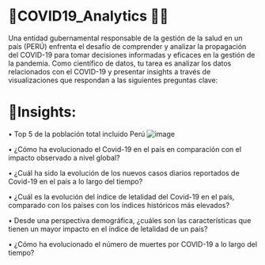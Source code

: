 # 📌COVID19_Analytics 🦠😷
Una entidad gubernamental responsable de la gestión de la salud en un país (PERÚ) enfrenta el desafío de comprender y analizar la propagación del COVID-19 para tomar decisiones informadas y eficaces en la gestión de la pandemia. Como científico de datos, tu tarea es analizar los datos relacionados con el COVID-19 y presentar insights a través de visualizaciones que respondan a las siguientes preguntas clave:
# 📌Insights:
•	Top 5 de la población total incluido Perú
![image](https://github.com/JhonatanRC03/COVID_19-Analytics/assets/132719375/86271772-7c23-4d79-bdd1-47b36d9a2b95)

•	¿Cómo ha evolucionado el Covid-19 en el país en comparación con el impacto observado a nivel global?

•	¿Cuál ha sido la evolución de los nuevos casos diarios reportados de Covid-19 en el país a lo largo del tiempo?

•	¿Cuál es la evolución del índice de letalidad del Covid-19 en el país, comparado con los países con los índices históricos más elevados?

•	Desde una perspectiva demográfica, ¿cuáles son las características que tienen un mayor impacto en el índice de letalidad de un país?

•	¿Cómo ha evolucionado el número de muertes por COVID-19 a lo largo del tiempo?
